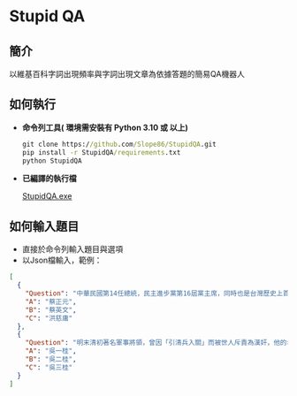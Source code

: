 # **Stupid QA**

## **簡介**

以維基百科字詞出現頻率與字詞出現文章為依據答題的簡易QA機器人

## **如何執行**

* **命令列工具( 環境需安裝有 Python 3.10 或 以上)**

  ```cmd
  git clone https://github.com/Slope86/StupidQA.git
  pip install -r StupidQA/requirements.txt
  python StupidQA
  ```

* **已編譯的執行檔**

  [StupidQA.exe](https://github.com/Slope86/StupidQA/releases/tag/v1.0.0)

## **如何輸入題目**

* 直接於命令列輸入題目與選項
* 以Json檔輸入，範例：

```json
[
  {
    "Question": "中華民國第14任總統，民主進步黨第16屆黨主席，同時也是台灣歷史上首位女性元首，她是:",
    "A": "蔡正元",
    "B": "蔡英文",
    "C": "洪慈庸"
  },
  {
    "Question": "明末清初著名軍事將領，曾因「引清兵入關」而被世人斥責為漢奸，他的名字叫做:",
    "A": "吳一桂",
    "B": "吳二桂",
    "C": "吳三桂"
  }
]
```
